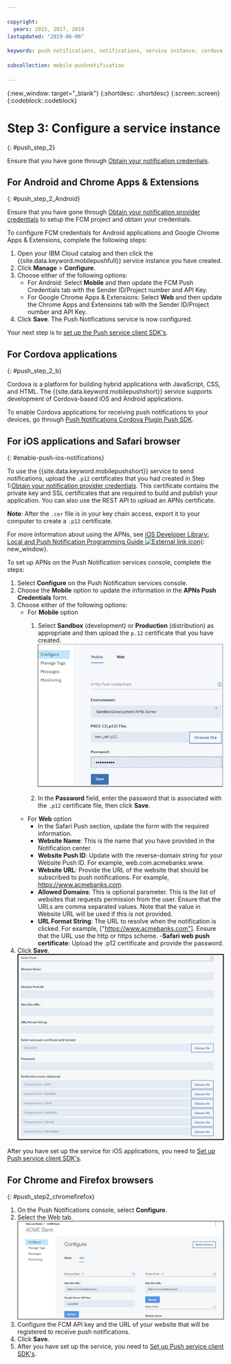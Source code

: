 ```yaml
---

copyright:
  years: 2015, 2017, 2019
lastupdated: "2019-06-06"

keywords: push notifications, notifications, service instance, cordova application

subcollection: mobile-pushnotification

---
```


{:new_window: target="_blank"}
{:shortdesc: .shortdesc}
{:screen:.screen}
{:codeblock:.codeblock}

# Step 3: Configure a service instance 
{: #push_step_2}

Ensure that you have gone through [Obtain your notification credentials](https://cloud.ibm.com/docs/services/mobilepush?topic=mobile-pushnotification-push_step_1).

## For Android and Chrome Apps & Extensions
{: #push_step_2_Android}

Ensure that you have gone through [Obtain your notification provider credentials](https://cloud.ibm.com/docs/services/mobilepush?topic=mobile-pushnotification-push_step_1) to setup the FCM project and obtain your credentials.

To configure FCM credentials for Android applications and Google Chrome Apps & Extensions, complete the following steps:

1. Open your IBM Cloud catalog and then click the {{site.data.keyword.mobilepushfull}} service instance you have created. 
2. Click **Manage** > **Configure**. 
3. Choose either of the following options: 
	- For Android: Select **Mobile** and then update the FCM Push Credentials tab with the Sender ID/Project number and API Key. 
	- For Google Chrome Apps & Extensions: Select **Web** and then update the Chrome Apps and Extensions tab with the Sender ID/Project number and API Key. 
4. Click **Save**. The Push Notifications service is now configured.

Your next step is to [set up the Push service client SDK's](https://cloud.ibm.com/docs/services/mobilepush?topic=mobile-pushnotification-push_step_3).


## For Cordova applications 
{: #push_step_2_b}


Cordova is a platform for building hybrid applications with JavaScript, CSS, and HTML. The {{site.data.keyword.mobilepushshort}} service supports development of Cordova-based iOS and Android applications.

To enable Cordova applications for receiving push notifications to your devices, go through [Push Notifications Cordova Plugin Push SDK](https://github.com/ibm-bluemix-mobile-services/bms-clientsdk-cordova-plugin-push/tree/Doc#ios-app).



## For iOS applications and Safari browser 
{: #enable-push-ios-notifications}


To use the {{site.data.keyword.mobilepushshort}} service to send notifications, upload the `.p12` certificates that you had created in Step 1:[Obtain your notification provider credentials](https://cloud.ibm.com/docs/services/mobilepush?topic=mobile-pushnotification-push_step_1). This certificate contains the private key and SSL certificates that are required to build and publish your application. You can also use the REST API to upload an APNs certificate.

**Note**: After the `.cer` file is in your key chain access, export it to your computer to create a `.p12` certificate.

For more information about using the APNs, see [iOS Developer Library: Local and Push Notification Programming Guide ![External link icon](../../icons/launch-glyph.svg "External link icon")](https://developer.apple.com/library/content/documentation/NetworkingInternet/Conceptual/RemoteNotificationsPG/APNSOverview.html#//apple_ref/doc/uid/TP40008194-CH8-SW1){: new_window}.

To set up APNs on the Push Notification services console, complete the steps:

1. Select **Configure** on the Push Notification services console.
2. Choose the **Mobile** option to update the information in the **APNs Push Credentials** form.
3. Choose either of the following options:
	- For **Mobile** option
		1. Select **Sandbox** (development) or **Production** (distribution) as appropriate and then upload the `p.12` certificate that you have created. 
		  ![Set push notifications console](images/wizard.jpg "Push Notifications console with the Configure navigation option selected showing the Mobile tab and the APN Push Credentials")

		1. In the **Password** field, enter the password that is associated with the `.p12` certificate file, then click **Save**.
	- For **Web** option
		- In the Safari Push section, update the form with the required information. 
		- **Website Name**: This is the name that you have provided in the Notification center.
		- **Website Push ID**: Update with the reverse-domain string for your Website Push ID. For example, web.com.acmebanks.www.
		- **Website URL**: Provide the URL of the website that should be subscribed to push notifications. For example, https://www.acmebanks.com.
		- **Allowed Domains**: This is optional parameter. This is the list of websites that requests permission from the user. Ensure that the URLs are comma separated values. Note that the value in Website URL will be used if this is not provided. 
		- **URL Format String**: The URL to resolve when the notification is clicked. For example, ["https://www.acmebanks.com"]. Ensure that the URL use the http or https scheme.
		-**Safari web push certificate**: Upload the .p12 certificate and provide the password.
4. Click **Save**.	
![Push Notifications console](images/push_configure_safari.jpg "Web option page fields")	

After you have set up the service for iOS applications, you need to [Set up Push service client SDK's](https://cloud.ibm.com/docs/services/mobilepush?topic=mobile-pushnotification-push_step_3).


## For Chrome and Firefox browsers 
{: #push_step2_chromefirefox}

1. On the Push Notifications console, select **Configure**.
2. Select the Web tab.
	![WebPush Configurations](images/webpush_configure.jpg "Web Push Configuration window for definining FCM API Key and URL of your website")
3. Configure the FCM API key and the URL of your website that will be registered to receive push notifications.
4. Click **Save**.
5. After you have set up the service, you need to [Set up Push service client SDK's](https://cloud.ibm.com/docs/services/mobilepush?topic=mobile-pushnotification-push_step_3).


